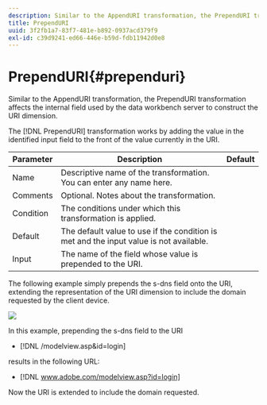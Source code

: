 ```yaml
---
description: Similar to the AppendURI transformation, the PrependURI transformation affects the internal field used by the data workbench server to construct the URI dimension.
title: PrependURI
uuid: 3f2fb1a7-83f7-481e-b892-0937acd379f9
exl-id: c39d9241-ed66-446e-b59d-fdb11942d0e8
---
```

# PrependURI{#prependuri}

Similar to the AppendURI transformation, the PrependURI transformation affects the internal field used by the data workbench server to construct the URI dimension.

 The [!DNL PrependURI] transformation works by adding the value in the identified input field to the front of the value currently in the URI.

|  Parameter  | Description  | Default  |
|---|---|---|
|  Name  | Descriptive name of the transformation. You can enter any name here.  |  |
|  Comments  | Optional. Notes about the transformation.  |  |
|  Condition  | The conditions under which this transformation is applied.  |  |
|  Default  | The default value to use if the condition is met and the input value is not available.  |  |
|  Input  | The name of the field whose value is prepended to the URI.  |  |

The following example simply prepends the s-dns field onto the URI, extending the representation of the URI dimension to include the domain requested by the client device.

![](assets/cfg_TransformationType_PrependURI.png)

In this example, prepending the s-dns field to the URI

* [!DNL /modelview.asp&id=login]

results in the following URL:

* [!DNL www.adobe.com/modelview.asp?id=login]

Now the URI is extended to include the domain requested.

